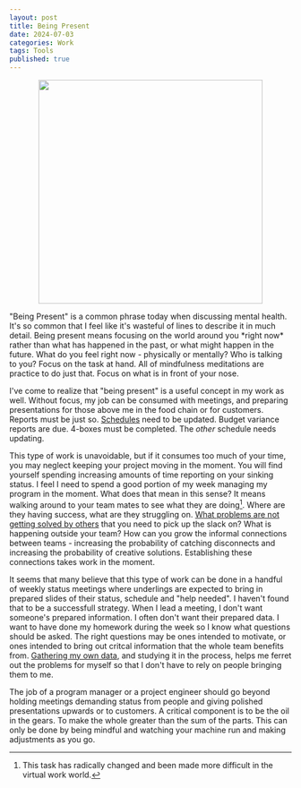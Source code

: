 ```yaml
---
layout: post
title: Being Present
date: 2024-07-03
categories: Work
tags: Tools
published: true
---
```

<p align="center">
<img src="/assets/Designer.png" width="400" height="auto">
</p>
"Being Present" is a common phrase today when discussing mental health. It's so common that I feel like it's wasteful of lines to describe it in much detail. Being present means focusing on the world around you *right now* rather than what has happened in the past, or what might happen in the future. What do you feel right now -  physically or mentally? Who is talking to you? Focus on the task at hand. All of mindfulness meditations are practice to do just that. Focus on what is in front of your nose.

I've come to realize that "being present" is a useful concept in my work as well. Without focus, my job can be consumed with meetings, and preparing presentations for those above me in the food chain or for customers. Reports must be just so. [Schedules](https://sgtaylor16.github.io/work/2024/04/07/BewareOfDemons.html) need to be updated. Budget variance reports are due. 4-boxes must be completed. The *other* schedule needs updating. 

This type of work is unavoidable, but if it consumes too much of your time, you may neglect keeping your project moving in the moment. You will find yourself spending increasing amounts of time reporting on your sinking status. I feel I need to spend a good portion of my week managing my program in the moment. What does that mean in this sense? It means walking around to your team mates to see what they are doing[^1]. Where are they having success, what are they struggling on. [What problems are not getting solved by others](https://sgtaylor16.github.io/work/2024/04/06/WhatIsAPM.html#problemsolver) that you need to pick up the slack on? What is happening outside your team? How can you grow the informal connections between teams - increasing the probability of catching disconnects and increasing the probability of creative solutions. Establishing these connections takes work in the moment.

It seems that many believe that this type of work can be done in a handful of weekly status meetings where underlings are expected to bring in prepared slides of their status, schedule and "help needed". I haven't found that to be a successfull strategy. When I lead a meeting, I don't want someone's prepared information. I often don't want their prepared data.  I want to have done my homework during the week so I know what questions should be asked. The right questions may be ones intended to motivate, or ones intended to bring out critcal information that the whole team benefits from. [Gathering my own data](https://sgtaylor16.github.io/work/2023/10/12/CodingTools.html), and studying it in the process, helps me ferret out the problems for myself so that I don't have to rely on people bringing them to me. 

The job of a program manager or a project engineer should go beyond holding meetings demanding status from people and giving polished presentations upwards or to customers. A critical component is to be the oil in the gears. To make the whole greater than the sum of the parts. This can only be done by being mindful and watching your machine run and making adjustments as you go.



[^1]: This task has radically changed and been made more difficult in the virtual work world.

